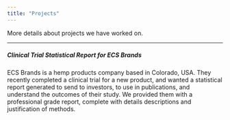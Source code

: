```yaml
---
title: "Projects"
---
```


More details about projects we have worked on.

---

##### Clinical Trial Statistical Report for ECS Brands

ECS Brands is a hemp products company based in Colorado, USA. They recently completed a clinical trial for a new product, and wanted a statistical report generated to send to investors, to use in publications, and understand the outcomes of their study. We provided them with a professional grade report, complete with details descriptions and justification of methods. 

<!-- ![Nice picture to make you pay me ;-)](images/pexels-lukas-590016.jpeg) -->

